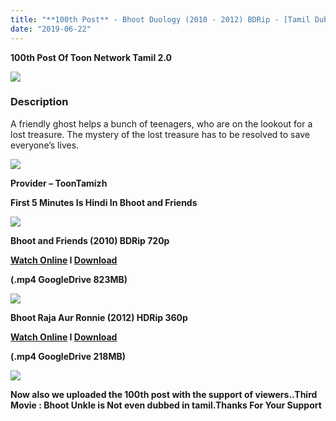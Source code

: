 ```yaml
---
title: "**100th Post** - Bhoot Duology (2010 - 2012) BDRip - [Tamil Dubbed] - x264 - [720p - 800MB /360p - 200MB] - First On Net"
date: "2019-06-22"
---
```


**100th Post Of Toon Network Tamil 2.0**

[![](https://1.bp.blogspot.com/-8AxZ_QW-dh4/XQdxAPdZ74I/AAAAAAAAAjg/3FE3aqn7FjwVmUiWIO8p8csReK8iKiX9gCLcBGAs/s640/PCTV-1000102876-hcdl.jpg)](https://1.bp.blogspot.com/-8AxZ_QW-dh4/XQdxAPdZ74I/AAAAAAAAAjg/3FE3aqn7FjwVmUiWIO8p8csReK8iKiX9gCLcBGAs/s1600/PCTV-1000102876-hcdl.jpg)

### Description

A friendly ghost helps a bunch of teenagers, who are on the lookout for a lost treasure. The mystery of the lost treasure has to be resolved to save everyone’s lives.

[![](https://1.bp.blogspot.com/-k65POI1PBU4/XJ-DPWzpvkI/AAAAAAAAAag/d-DJiJNifeI8jyqs_e9XhUwmMhi3PjKPgCPcBGAYYCw/s1600/ezgif-4-b0c2339f90.gif)](https://1.bp.blogspot.com/-k65POI1PBU4/XJ-DPWzpvkI/AAAAAAAAAag/d-DJiJNifeI8jyqs_e9XhUwmMhi3PjKPgCPcBGAYYCw/s1600/ezgif-4-b0c2339f90.gif)

**Provider – ToonTamizh**

**First 5 Minutes Is Hindi In Bhoot and Friends**

[![](https://1.bp.blogspot.com/-fai1ZuUwnbA/XIjy2aT4irI/AAAAAAAAANw/WFW0YRK47_8GLAt3pPBSzBk0GJA6Mk5fgCPcBGAYYCw/s1600/torrborder.gif)](https://1.bp.blogspot.com/-fai1ZuUwnbA/XIjy2aT4irI/AAAAAAAAANw/WFW0YRK47_8GLAt3pPBSzBk0GJA6Mk5fgCPcBGAYYCw/s1600/torrborder.gif)

**Bhoot and Friends (2010) BDRip 720p**

**[Watch Online](https://toonnetworktamilvideos.blogspot.com/p/bhoot-and-friends-2010.html) I [Download](https://drive.google.com/file/d/1KdDwlxpIzjMQ9dmcIwLcD8lV-_iBkCW9/view)**

**(.mp4 GoogleDrive 823MB)**

[![](https://1.bp.blogspot.com/-fai1ZuUwnbA/XIjy2aT4irI/AAAAAAAAANw/WFW0YRK47_8GLAt3pPBSzBk0GJA6Mk5fgCPcBGAYYCw/s1600/torrborder.gif)](https://1.bp.blogspot.com/-fai1ZuUwnbA/XIjy2aT4irI/AAAAAAAAANw/WFW0YRK47_8GLAt3pPBSzBk0GJA6Mk5fgCPcBGAYYCw/s1600/torrborder.gif)

**Bhoot Raja Aur Ronnie (2012) HDRip 360p**

**[Watch Online](https://toonnetworktamilvideos.blogspot.com/p/bhoot-raja-aur-ronnie-2012.html) I [Download](https://drive.google.com/file/d/15X4cBBQFzayaJyKBobktCib5IxHVSsZ5/view)**

**(.mp4 GoogleDrive 218MB)**

[**![](https://1.bp.blogspot.com/-fai1ZuUwnbA/XIjy2aT4irI/AAAAAAAAANw/WFW0YRK47_8GLAt3pPBSzBk0GJA6Mk5fgCPcBGAYYCw/s1600/torrborder.gif)**](https://1.bp.blogspot.com/-fai1ZuUwnbA/XIjy2aT4irI/AAAAAAAAANw/WFW0YRK47_8GLAt3pPBSzBk0GJA6Mk5fgCPcBGAYYCw/s1600/torrborder.gif)

**Now also we uploaded the 100th post with the support of viewers..Third Movie : Bhoot Unkle is Not even dubbed in tamil.Thanks For Your Support**

